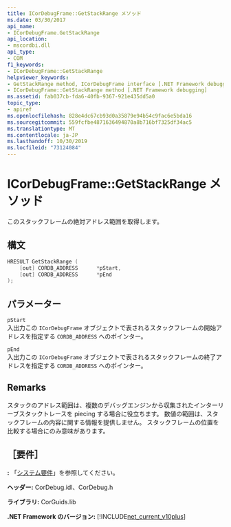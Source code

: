 ```yaml
---
title: ICorDebugFrame::GetStackRange メソッド
ms.date: 03/30/2017
api_name:
- ICorDebugFrame.GetStackRange
api_location:
- mscordbi.dll
api_type:
- COM
f1_keywords:
- ICorDebugFrame::GetStackRange
helpviewer_keywords:
- GetStackRange method, ICorDebugFrame interface [.NET Framework debugging]
- ICorDebugFrame::GetStackRange method [.NET Framework debugging]
ms.assetid: fab037cb-fda6-40fb-9367-921e435dd5a0
topic_type:
- apiref
ms.openlocfilehash: 828e4dc67cb93d0a35879e94b54c9fac6e5bda16
ms.sourcegitcommit: 559fcfbe4871636494870a8b716bf7325df34ac5
ms.translationtype: MT
ms.contentlocale: ja-JP
ms.lasthandoff: 10/30/2019
ms.locfileid: "73124084"
---
```

# <a name="icordebugframegetstackrange-method"></a>ICorDebugFrame::GetStackRange メソッド
このスタックフレームの絶対アドレス範囲を取得します。  
  
## <a name="syntax"></a>構文  
  
```cpp  
HRESULT GetStackRange (  
    [out] CORDB_ADDRESS      *pStart,   
    [out] CORDB_ADDRESS      *pEnd  
);  
```  
  
## <a name="parameters"></a>パラメーター  
 `pStart`  
 入出力この `ICorDebugFrame` オブジェクトで表されるスタックフレームの開始アドレスを指定する `CORDB_ADDRESS` へのポインター。  
  
 `pEnd`  
 入出力この `ICorDebugFrame` オブジェクトで表されるスタックフレームの終了アドレスを指定する `CORDB_ADDRESS` へのポインター。  
  
## <a name="remarks"></a>Remarks  
 スタックのアドレス範囲は、複数のデバッグエンジンから収集されたインターリーブスタックトレースを piecing する場合に役立ちます。 数値の範囲は、スタックフレームの内容に関する情報を提供しません。 スタックフレームの位置を比較する場合にのみ意味があります。  
  
## <a name="requirements"></a>［要件］  
 **:** 「[システム要件](../../../../docs/framework/get-started/system-requirements.md)」を参照してください。  
  
 **ヘッダー:** CorDebug.idl、CorDebug.h  
  
 **ライブラリ:** CorGuids.lib  
  
 **.NET Framework のバージョン:** [!INCLUDE[net_current_v10plus](../../../../includes/net-current-v10plus-md.md)]
